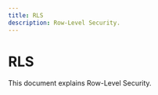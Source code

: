 ```yaml
---
title: RLS
description: Row-Level Security.
---
```


# RLS

This document explains Row-Level Security.
